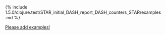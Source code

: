 {% include 1.5.0/clojure.test/STAR_initial_DASH_report_DASH_counters_STAR/examples.md %}

[Please add examples!](https://github.com/arrdem/grimoire/edit/master/_includes/1.6.0/clojure.test/STAR_initial_DASH_report_DASH_counters_STAR/examples.md)
